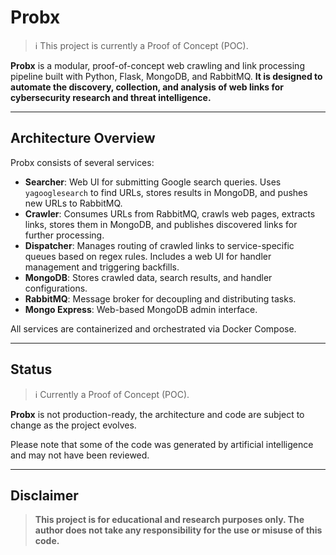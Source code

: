 # Probx

> ℹ️ This project is currently a Proof of Concept (POC).

**Probx** is a modular, proof-of-concept web crawling and link processing pipeline built with Python, Flask, MongoDB, and RabbitMQ. **It is designed to automate the discovery, collection, and analysis of web links for cybersecurity research and threat intelligence.**

---

## Architecture Overview

Probx consists of several services:

- **Searcher**: Web UI for submitting Google search queries. Uses `yagooglesearch` to find URLs, stores results in MongoDB, and pushes new URLs to RabbitMQ.
- **Crawler**: Consumes URLs from RabbitMQ, crawls web pages, extracts links, stores them in MongoDB, and publishes discovered links for further processing.
- **Dispatcher**: Manages routing of crawled links to service-specific queues based on regex rules. Includes a web UI for handler management and triggering backfills.
- **MongoDB**: Stores crawled data, search results, and handler configurations.
- **RabbitMQ**: Message broker for decoupling and distributing tasks.
- **Mongo Express**: Web-based MongoDB admin interface.

All services are containerized and orchestrated via Docker Compose.

---

## Status

> ℹ️ Currently a Proof of Concept (POC).

**Probx** is not production-ready, the architecture and code are subject to change as the project evolves. 

Please note that some of the code was generated by artificial intelligence and may not have been reviewed.

---

## Disclaimer
> **This project is for educational and research purposes only. The author does not take any responsibility for the use or misuse of this code.**